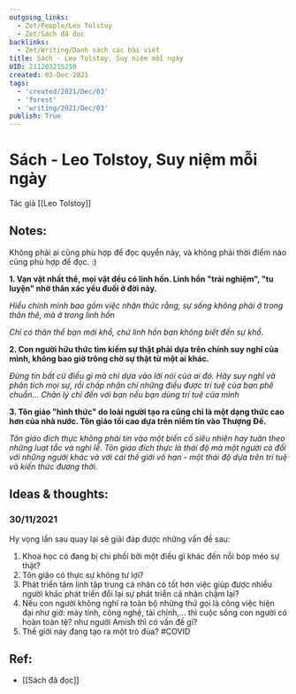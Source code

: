 ```yaml
---
outgoing_links:
  - Zet/People/Leo Tolstoy
  - Zet/Sách đã đọc
backlinks:
  - Zet/Writing/Danh sách các bài viết
title: Sách - Leo Tolstoy, Suy niệm mỗi ngày
UID: 211203215250
created: 03-Dec-2021
tags:
  - 'created/2021/Dec/03'
  - 'forest'
  - 'writing/2021/Dec/03'
publish: True
---
```

# Sách - Leo Tolstoy, Suy niệm mỗi ngày

Tác giả [[Leo Tolstoy]]

## Notes:
Không phải ai cũng phù hợp để đọc quyển này, và không phải thời điểm nào cũng phù hợp để đọc. :)  
  
**1. Vạn vật nhất thể, mọi vật đều có linh hồn. Linh hồn "trải nghiệm", "tu luyện" nhờ thân xác yếu đuối ở đời này.**  
  
_Hiểu chính mình bao gồm việc nhận thức rằng, sự sống không phải ở trong thân thê, mà ở trong linh hồn_  

_Chỉ có thân thể bạn mới khổ, chứ linh hồn bạn không biết đến sự khổ._  
  
**2. Con người hữu thức tìm kiếm sự thật phải dựa trên chính suy nghĩ của mình, không bao giờ trông chờ sự thật từ một ai khác.**  
  
_Đừng tin bất cứ điều gì mà chỉ dựa vào lời nói của ai đó. Hãy suy nghĩ và phân tích mọi sự, rồi chấp nhận chỉ những điều được trí tuệ của bạn phê chuẩn... Chân lý chỉ đến với bạn nếu bạn dùng trí tuệ của mình_  
  
**3. Tôn giáo "hình thức" do loài người tạo ra cũng chỉ là một dạng thức cao hơn của nhà nước. Tôn giáo tối cao dựa trên niềm tin vào Thượng Đế.**  

_Tôn giáo đích thực không phải tin vào một biến cố siêu nhiên hay tuân theo những luạt tắc và nghi lễ. Tôn giáo đích thực là thái độ mà một người có đối với những người khác và với cái thế giới vô hạn - một thái độ dựa trên trí tuệ và kiến thức đương thời._  

## Ideas & thoughts:
### 30/11/2021 
Hy vọng lần sau quay lại sẽ giải đáp được những vấn đề sau:  
1. Khoa học có đang bị chi phối bởi một điều gì khác đến nỗi bóp méo sự thật?  
2. Tôn giáo có thực sự không tư lợi?  
3. Phát triển tâm linh tập trung cá nhân có tốt hơn việc giúp được nhiều người khác phát triển đổi lại sự phát triển cá nhân chậm lại?  
4. Nếu con người không nghĩ ra toàn bộ những thứ gọi là công việc hiện đại như giờ: máy tính, công nghệ, tài chính,... thì cuộc sống con người có hoàn toàn tệ? như người Amish thì có vấn đề gì?  
5. Thế giới này đang tạo ra một trò đùa? #COVID

## Ref:
- [[Sách đã đọc]]